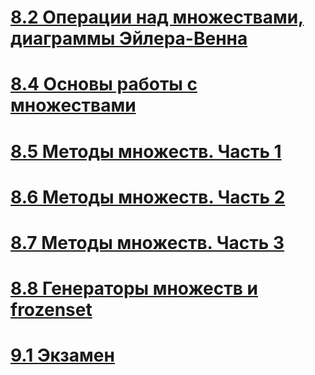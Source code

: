 # [8.2 Операции над множествами, диаграммы Эйлера-Венна](https://stepik.org/lesson/479457/step/14?unit=470432)

# [8.4 Основы работы с множествами](https://stepik.org/lesson/481525/step/6?unit=472630)

# [8.5 Методы множеств. Часть 1](https://stepik.org/lesson/445791/step/11?unit=436052)

# [8.6 Методы множеств. Часть 2](https://stepik.org/lesson/482377/step/13?unit=473680)

# [8.7 Методы множеств. Часть 3](https://stepik.org/lesson/483114/step/8?unit=474427)

# [8.8 Генераторы множеств и frozenset](https://stepik.org/lesson/445793/step/3?unit=436054)

# [9.1 Экзамен](https://stepik.org/lesson/479453/step/15?unit=470428)
